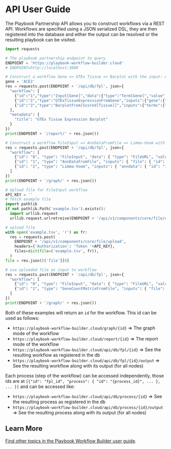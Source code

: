 # API User Guide

The Playbook Partnership API allows you to construct workflows via a REST API. Workflows are specified using a JSON serialized DSL, they are then registered into the database and either the output can be resolved or the resulting playbook can be visited.

```python
import requests

# The playbook partnership endpoint to query
ENDPOINT = 'https://playbook-workflow-builder.cloud'
# ENDPOINT=http://localhost:3000

# Construct a workflow Gene => GTEx Tissue => Barplot with the input: ACE2
gene = 'ACE2'
res = requests.post(ENDPOINT + '/api/db/fpl', json={
  "workflow": [
    {"id":"1","type":"Input[Gene]","data":{"type":"Term[Gene]","value":gene}},
    {"id":"2","type":"GTExTissueExpressionFromGene","inputs":{"gene":{"id":"1"}}},
    {"id":"3","type":"BarplotFrom[Scored[Tissue]]","inputs":{"terms":{"id":"2"}}}
  ],
  "metadata": {
    "title": "GTEx Tissue Expression Barplot"
  }
})
print(ENDPOINT + '/report/' + res.json())

# Construct a workflow FileInput => AnnDataFromFile => Limma-Voom with the example.h5ad file
res = requests.post(ENDPOINT + '/api/db/fpl', json={
  "workflow": [
    {"id": "0", "type": "FileInput", "data": { "type": "FileURL", "value": { "url": ENDPOINT + '/api/v1/components/core/file/example.h5ad', "filename": "example.h5ad" } } },
    {"id": "1", "type": "AnnDataFromFile", "inputs": { "file": { "id": "0" } } },
    {"id": "2", "type": "Limma-Voom", "inputs": { "anndata": { "id": "1" } } }
  ]
})
print(ENDPOINT + '/graph/' + res.json())

# Upload file for FileInput workflow
API_KEY = ''
# fetch example file
import pathlib
if not pathlib.Path('example.tsv').exists():
  import urllib.request
  urllib.request.urlretreive(ENDPOINT + '/api/v1/components/core/file/example.tsv', filename='example.tsv')

# upload file
with open('example.tsv', 'r') as fr:
  res = requests.post(
    ENDPOINT + '/api/v1/components/core/file/upload',
    headers={'Authorization': 'Token '+API_KEY},
    files=dict(file=('example.tsv', fr)),
  )
file = res.json()['file'][0]

# use uploaded file as input to workflow
res = requests.post(ENDPOINT + '/api/db/fpl', json={
  "workflow": [
    {"id": "0", "type": "FileInput", "data": { "type": "FileURL", "value": file } },
    {"id": "1", "type": "GeneCountMatrixFromFile", "inputs": { "file": { "id": "0" } } }
  ]
})
print(ENDPOINT + '/graph/' + res.json())
```

Both of these examples will return an `id` for the workflow. This id can be used as follows:
- `https://playbook-workflow-builder.cloud/graph/{id}` => The graph mode of the workflow
- `https://playbook-workflow-builder.cloud/report/{id}` => The report mode of the workflow
- `https://playbook-workflow-builder.cloud/api/db/fpl/{id}` => See the resulting workflow as registered in the db
- `https://playbook-workflow-builder.cloud/api/db/fpl/{id}/output` => See the resulting workflow along with its output (for all nodes)

Each process (step of the workflow) can be accessed independently, those ids are at `[{"id": "fpl_id", "process": { "id": "{process_id}", ... }, ... }]` and can be accessed like:
- `https://playbook-workflow-builder.cloud/api/db/process/{id}` => See the resulting process as registered in the db
- `https://playbook-workflow-builder.cloud/api/db/process/{id}/output` => See the resulting process along with its output (for all nodes)

## Learn More

[Find other topics in the Playbook Workflow Builder user guide](./index.md).
